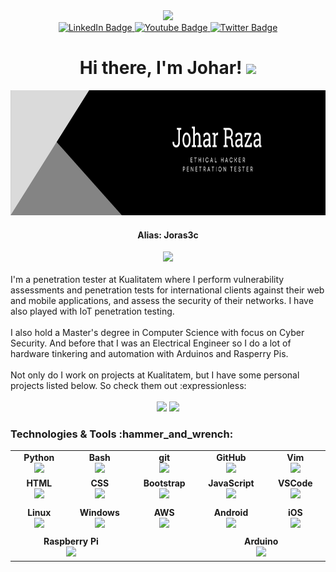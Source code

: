<!-- 
Here are some ideas to get you started:

- 🔭 I’m currently working on ...
- 🌱 I’m currently learning ...
- 👯 I’m looking to collaborate on ...
- 🤔 I’m looking for help with ...
- 💬 Ask me about ...
- 📫 How to reach me: ...
- 😄 Pronouns: ...
- ⚡ Fun fact: ...
-->

<div id="header" align="center">
  <img src="https://media.giphy.com/media/GP1TJJSV4Ys1r64q2A/giphy.gif" width="100"/>
  <div id="badges">
  <a href="https://www.linkedin.com/in/joharraza/">
    <img src="https://img.shields.io/badge/LinkedIn-0077B5?style=for-the-badge&logo=linkedin&logoColor=white" alt="LinkedIn Badge"/>
  </a>
  <a href="mailto:johar.raza@outlook.com">
    <img src="https://img.shields.io/badge/Email-red?style=for-the-badge&logo=gmail&logoColor=white" alt="Youtube Badge"/>
  </a>
  <a href="https://twitter.com/i_JoharRaza">
    <img src="https://img.shields.io/badge/Twitter-1DA1F2?style=for-the-badge&logo=twitter&logoColor=white" alt="Twitter Badge"/>
  </a>
</div>

 <h1>
  Hi there, I'm Johar!  
  <img src="https://media.giphy.com/media/hvRJCLFzcasrR4ia7z/giphy.gif" width="30px"/></br>
 </h1>
</div>



<div id="banner" align="center">
  <img src="https://github.com/johar-raza/johar-raza/blob/main/banner.png" width="820" height="200"/>
</div>


<div id="alias" align="center">
 <h4>Alias: <strong>Joras3c</strong></h4>
 <img src="https://camo.githubusercontent.com/c56a78f8e7de752c15b7152af6931dba8aa800cd54448e1c0767758a6057bf80/68747470733a2f2f74696e7975726c2e636f6d2f3575707665773832" width="70px"/>
</div>

</br>

<div>
  I'm a penetration tester at Kualitatem where I perform vulnerability assessments and penetration tests for international clients against their web and mobile applications, and assess the security of their networks. I have also played with IoT penetration testing.</br></br>
 I also hold a Master's degree in Computer Science with focus on Cyber Security. And before that I was an Electrical Engineer so I do a lot of hardware tinkering and automation with Arduinos and Rasperry Pis.</br></br>
 Not only do I work on projects at Kualitatem, but I have some personal projects listed below. So check them out :expressionless:</br></br>
 
  <div align="center">
  <img src="https://github-readme-stats.vercel.app/api/pin/?username=johar-raza&repo=xrecon"/> <img src="https://github-readme-stats.vercel.app/api/pin/?username=johar-raza&repo=reconic"/>
  </div>
</div>



<div>
  <h3>Technologies & Tools :hammer_and_wrench:</h2> 
  
<table id="technologies width="320px" align="center">
    <tbody>
        <tr valign="top">
            <td width="150px" align="center">
            <span><strong>Python</strong></span><br>
            <img height="32px" src="https://cdn.jsdelivr.net/gh/devicons/devicon/icons/python/python-original.svg">
            </td>
            <td width="150px" align="center">
            <span><strong>Bash</strong></span><br>
            <img height="32" src="https://cdn.jsdelivr.net/gh/devicons/devicon/icons/bash/bash-original.svg">
            </td>
            <td width="150px" align="center">
            <span><strong>git</strong></span><br>
            <img height="32" src="https://cdn.jsdelivr.net/gh/devicons/devicon/icons/git/git-original.svg">
            </td>
            <td width="150px" align="center">
            <span><strong>GitHub</strong></span><br>
            <img height="32px" src="https://cdn.jsdelivr.net/gh/devicons/devicon/icons/github/github-original.svg">
            </td>
            <td width="150px" align="center">
            <span><strong>Vim</strong></span><br>
            <img height="32px" src="https://cdn.jsdelivr.net/gh/devicons/devicon/icons/vim/vim-original.svg">
            </td>
        </tr>
        <tr valign="top">
            <td width="150px" align="center">
            <span><strong>HTML</strong></span><br>
            <img height="32px" src="https://cdn.jsdelivr.net/gh/devicons/devicon/icons/html5/html5-original.svg">
            </td>
            <td width="150px" align="center">
            <span><strong>CSS</strong></span><br>
            <img height="32px" src="https://cdn.jsdelivr.net/gh/devicons/devicon/icons/css3/css3-original.svg">
            </td>
            <td width="150px" align="center">
            <span><strong>Bootstrap</strong></span><br>
            <img height="32px" src="https://cdn.jsdelivr.net/gh/devicons/devicon/icons/bootstrap/bootstrap-original.svg">
            <td width="150px" align="center">
            <span><strong>JavaScript</strong></span><br>
            <img height="32px" src="https://cdn.jsdelivr.net/gh/devicons/devicon/icons/javascript/javascript-original.svg">
            </td>
            <td width="150px" align="center">
            <span><strong>VSCode</strong></span><br>
            <img height="32px" src="https://cdn.jsdelivr.net/gh/devicons/devicon/icons/vscode/vscode-original.svg">
            </td>
        </tr>
        <tr valign="top"><td></td><td></td><td></td><td></td><td></td></tr>
        <tr valign="top">
            <td width="150px" align="center">
            <span><strong>Linux</strong></span><br>
            <img height="32px" src="https://cdn.jsdelivr.net/gh/devicons/devicon/icons/linux/linux-original.svg">
            </td>
            <td width="150px" align="center">
            <span><strong>Windows</strong></span><br>
            <img height="32px" src="https://cdn.jsdelivr.net/gh/devicons/devicon/icons/windows8/windows8-original.svg">
            </td>
            <td width="150px" align="center">
            <span><strong>AWS</strong></span><br>
            <img height="32px" src="https://cdn.jsdelivr.net/gh/devicons/devicon/icons/amazonwebservices/amazonwebservices-original.svg">
            </td>
            <td width="150px" align="center">
            <span><strong>Android</strong></span><br>
            <img height="32px" src="https://cdn.jsdelivr.net/gh/devicons/devicon/icons/android/android-original.svg">
            <td width="150px" align="center">
            <span><strong>iOS</strong></span><br>
            <img height="32px" src="https://cdn.jsdelivr.net/gh/devicons/devicon/icons/apple/apple-original.svg">
            </td>
        </tr>
        <tr valign="top"><td></td><td></td><td></td><td></td><td></td></tr>
        <tr valign="top">
          <td colspan="2" width="150px" align="center">
            <span><strong>Raspberry Pi</strong></span><br>
            <img height="32px" src="https://cdn.jsdelivr.net/gh/devicons/devicon/icons/raspberrypi/raspberrypi-original.svg">
           </td>
          <td></td>
          <td colspan="2" width="150px" align="center">
            <span><strong>Arduino</strong></span><br>
            <img height="32px" src="https://cdn.jsdelivr.net/gh/devicons/devicon/icons/arduino/arduino-original.svg">
           </td>
        </tr>                                                                                                                        
    </tbody>
</table>
</div>

<div> 

</div> 
